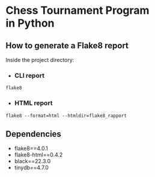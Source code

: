 # Chess Tournament Program<br> in Python

## How to generate a Flake8 report

Inside the project directory:

- ### CLI report

`flake8`

- ### HTML report

`flake8 --format=html --htmldir=flake8_rapport`


## Dependencies

- flake8==4.0.1
- flake8-html==0.4.2
- black==22.3.0
- tinydb==4.7.0
